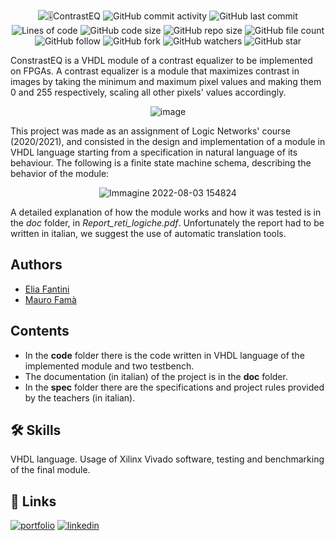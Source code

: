 <p align="center">
  <img alt="🎚️ContrastEQ" src="https://user-images.githubusercontent.com/62103572/182627173-11e9cf29-0115-4058-abd1-2cf337185515.png">
  <img alt="GitHub commit activity" src="https://img.shields.io/github/commit-activity/y/EliaFantini/ContrastEQ-VHDL-module-of-a-contrast-equalizer-for-FPGAs">
  <img alt="GitHub last commit" src="https://img.shields.io/github/last-commit/EliaFantini/ContrastEQ-VHDL-module-of-a-contrast-equalizer-for-FPGAs">
  <img alt="Lines of code" src="https://img.shields.io/tokei/lines/github/EliaFantini/ContrastEQ-VHDL-module-of-a-contrast-equalizer-for-FPGAs">
  <img alt="GitHub code size" src="https://img.shields.io/github/languages/code-size/EliaFantini/ContrastEQ-VHDL-module-of-a-contrast-equalizer-for-FPGAs">
  <img alt="GitHub repo size" src="https://img.shields.io/github/repo-size/EliaFantini/ContrastEQ-VHDL-module-of-a-contrast-equalizer-for-FPGAs">
  <img alt="GitHub file count" src="https://img.shields.io/github/directory-file-count/EliaFantini/ContrastEQ-VHDL-module-of-a-contrast-equalizer-for-FPGAs">
  <img alt="GitHub follow" src="https://img.shields.io/github/followers/EliaFantini?label=Follow">
  <img alt="GitHub fork" src="https://img.shields.io/github/forks/EliaFantini/ContrastEQ-VHDL-module-of-a-contrast-equalizer-for-FPGAs?label=Fork">
  <img alt="GitHub watchers" src="https://img.shields.io/github/watchers/EliaFantini/ContrastEQ-VHDL-module-of-a-contrast-equalizer-for-FPGAs?abel=Watch">
  <img alt="GitHub star" src="https://img.shields.io/github/stars/EliaFantini/ContrastEQ-VHDL-module-of-a-contrast-equalizer-for-FPGAs?style=social">
</p>
ConstrastEQ is a VHDL module of a contrast equalizer to be implemented on FPGAs. A contrast equalizer is a module that maximizes contrast in images by taking the minimum and maximum pixel values and making them 0 and 255 respectively, scaling all other pixels' values accordingly.
<p align="center">
  <img width="auto" alt="image" src="https://user-images.githubusercontent.com/62103572/182632308-21e6a24f-616b-4f13-acc2-c607bf12392b.png">
</p>
This project was made as an assignment of Logic Networks' course (2020/2021), and consisted in the design and implementation of a module in VHDL language starting from a specification in natural language of its behaviour. The following is a finite state machine schema, describing the behavior of the module:
<p align="center">
  <img width="auto" alt="Immagine 2022-08-03 154824" src="https://user-images.githubusercontent.com/62103572/182632234-15ef17cb-b223-45a5-be58-ed7f55472f8f.png">
</p>

A detailed explanation of how the module works and how it was tested is in the *doc* folder, in *Report_reti_logiche.pdf*. Unfortunately the report had to be written in italian, we suggest the use of automatic translation tools.
## Authors
- [Elia Fantini](https://www.github.com/EliaFantini)
- [Mauro Famà](https://github.com/maurofama99)

## Contents
* In the **code** folder there is the code written in VHDL language of the implemented module and two testbench.
* The documentation (in italian) of the project is in the **doc** folder.
* In the **spec** folder there are the specifications and project rules provided by the teachers (in italian).

## 🛠 Skills
VHDL language. Usage of Xilinx Vivado software, testing and benchmarking of the final module.
## 🔗 Links
[![portfolio](https://img.shields.io/badge/my_portfolio-000?style=for-the-badge&logo=ko-fi&logoColor=white)](https://github.com/EliaFantini/)
[![linkedin](https://img.shields.io/badge/linkedin-0A66C2?style=for-the-badge&logo=linkedin&logoColor=white)](https://www.linkedin.com/in/-elia-fantini/)

